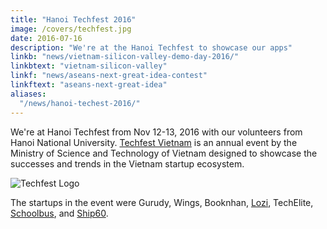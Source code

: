 ```yaml
---
title: "Hanoi Techfest 2016"
image: /covers/techfest.jpg
date: 2016-07-16
description: "We're at the Hanoi Techfest to showcase our apps"
linkb: "news/vietnam-silicon-valley-demo-day-2016/"
linkbtext: "vietnam-silicon-valley"
linkf: "news/aseans-next-great-idea-contest"
linkftext: "aseans-next-great-idea"
aliases:
  "/news/hanoi-techest-2016/"
---
```


We're at Hanoi Techfest from Nov 12-13, 2016 with our volunteers from Hanoi National University. [Techfest Vietnam](http://www.techfest.vn) is an annual event by the Ministry of Science and Technology of Vietnam designed to showcase the successes and trends in the Vietnam startup ecosystem.  

![Techfest Logo](https://sorasystem.sirv.com/logos/techfest.png)

The startups in the event were Gurudy, Wings, Booknhan, [Lozi](http://lozi.vn/), TechElite, [Schoolbus](https://schoolbus.vn), and [Ship60](https://ship60.com).
